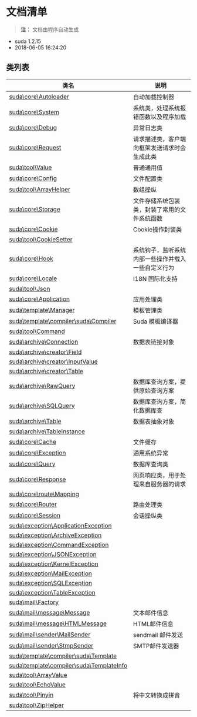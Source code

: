 # 文档清单

> **注：** 文档由程序自动生成

- suda 1.2.15 
- 2018-06-05 16:24:20


## 类列表

| 类名 | 说明 |
|------|-----|
|[suda\core\Autoloader](classes/suda/core/Autoloader.md) | 自动加载控制器 |
|[suda\core\System](classes/suda/core/System.md) | 系统类，处理系统报错函数以及程序加载 |
|[suda\core\Debug](classes/suda/core/Debug.md) | 异常日志类 |
|[suda\core\Request](classes/suda/core/Request.md) | 请求描述类，客户端向框架发送请求时会生成此类 |
|[suda\tool\Value](classes/suda/tool/Value.md) | 普通通用值 |
|[suda\core\Config](classes/suda/core/Config.md) | 文件配置类 |
|[suda\tool\ArrayHelper](classes/suda/tool/ArrayHelper.md) | 数组操纵 |
|[suda\core\Storage](classes/suda/core/Storage.md) | 文件存储系统包装类，封装了常用的文件系统函数 |
|[suda\core\Cookie](classes/suda/core/Cookie.md) | Cookie操作封装类 |
|[suda\tool\CookieSetter](classes/suda/tool/CookieSetter.md) |  |
|[suda\core\Hook](classes/suda/core/Hook.md) | 系统钩子，监听系统内部一些操作并载入一些自定义行为 |
|[suda\core\Locale](classes/suda/core/Locale.md) | I18N 国际化支持 |
|[suda\tool\Json](classes/suda/tool/Json.md) |  |
|[suda\core\Application](classes/suda/core/Application.md) | 应用处理类 |
|[suda\template\Manager](classes/suda/template/Manager.md) | 模板管理类 |
|[suda\template\compiler\suda\Compiler](classes/suda/template/compiler/suda/Compiler.md) | Suda 模板编译器 |
|[suda\tool\Command](classes/suda/tool/Command.md) |  |
|[suda\archive\Connection](classes/suda/archive/Connection.md) | 数据表链接对象 |
|[suda\archive\creator\Field](classes/suda/archive/creator/Field.md) |  |
|[suda\archive\creator\InputValue](classes/suda/archive/creator/InputValue.md) |  |
|[suda\archive\creator\Table](classes/suda/archive/creator/Table.md) |  |
|[suda\archive\RawQuery](classes/suda/archive/RawQuery.md) | 数据库查询方案，提供原始查询方案 |
|[suda\archive\SQLQuery](classes/suda/archive/SQLQuery.md) | 数据库查询方案，简化数据库查 |
|[suda\archive\Table](classes/suda/archive/Table.md) | 数据表抽象对象 |
|[suda\archive\TableInstance](classes/suda/archive/TableInstance.md) |  |
|[suda\core\Cache](classes/suda/core/Cache.md) | 文件缓存 |
|[suda\core\Exception](classes/suda/core/Exception.md) | 通用系统异常 |
|[suda\core\Query](classes/suda/core/Query.md) | 数据库查询类 |
|[suda\core\Response](classes/suda/core/Response.md) | 网页响应类，用于处理来自服务器的请求 |
|[suda\core\route\Mapping](classes/suda/core/route/Mapping.md) |  |
|[suda\core\Router](classes/suda/core/Router.md) | 路由处理类 |
|[suda\core\Session](classes/suda/core/Session.md) | 会话操纵类 |
|[suda\exception\ApplicationException](classes/suda/exception/ApplicationException.md) |  |
|[suda\exception\ArchiveException](classes/suda/exception/ArchiveException.md) |  |
|[suda\exception\CommandException](classes/suda/exception/CommandException.md) |  |
|[suda\exception\JSONException](classes/suda/exception/JSONException.md) |  |
|[suda\exception\KernelException](classes/suda/exception/KernelException.md) |  |
|[suda\exception\MailException](classes/suda/exception/MailException.md) |  |
|[suda\exception\SQLException](classes/suda/exception/SQLException.md) |  |
|[suda\exception\TableException](classes/suda/exception/TableException.md) |  |
|[suda\mail\Factory](classes/suda/mail/Factory.md) |  |
|[suda\mail\message\Message](classes/suda/mail/message/Message.md) | 文本邮件信息 |
|[suda\mail\message\HTMLMessage](classes/suda/mail/message/HTMLMessage.md) | HTML邮件信息 |
|[suda\mail\sender\MailSender](classes/suda/mail/sender/MailSender.md) | sendmail 邮件发送 |
|[suda\mail\sender\StmpSender](classes/suda/mail/sender/StmpSender.md) | SMTP邮件发送器 |
|[suda\template\compiler\suda\Template](classes/suda/template/compiler/suda/Template.md) |  |
|[suda\template\compiler\suda\TemplateInfo](classes/suda/template/compiler/suda/TemplateInfo.md) |  |
|[suda\tool\ArrayValue](classes/suda/tool/ArrayValue.md) |  |
|[suda\tool\EchoValue](classes/suda/tool/EchoValue.md) |  |
|[suda\tool\Pinyin](classes/suda/tool/Pinyin.md) | 将中文转换成拼音 |
|[suda\tool\ZipHelper](classes/suda/tool/ZipHelper.md) |  |